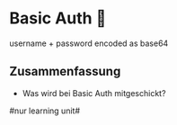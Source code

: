 # Basic Auth 🔑

username + password encoded as base64

## Zusammenfassung
- Was wird bei Basic Auth mitgeschickt?

#nur learning unit#